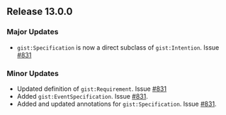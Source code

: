 
## Release 13.0.0

### Major Updates
- `gist:Specification` is now a direct subclass of `gist:Intention`. Issue [#831](https://github.com/semanticarts/gist/issues/831)

### Minor Updates
- Updated definition of `gist:Requirement`. Issue [#831](https://github.com/semanticarts/gist/issues/831)
- Added `gist:EventSpecification`. Issue [#831](https://github.com/semanticarts/gist/issues/831).
- Added and updated annotations for `gist:Specification`. Issue [#831](https://github.com/semanticarts/gist/issues/831).
